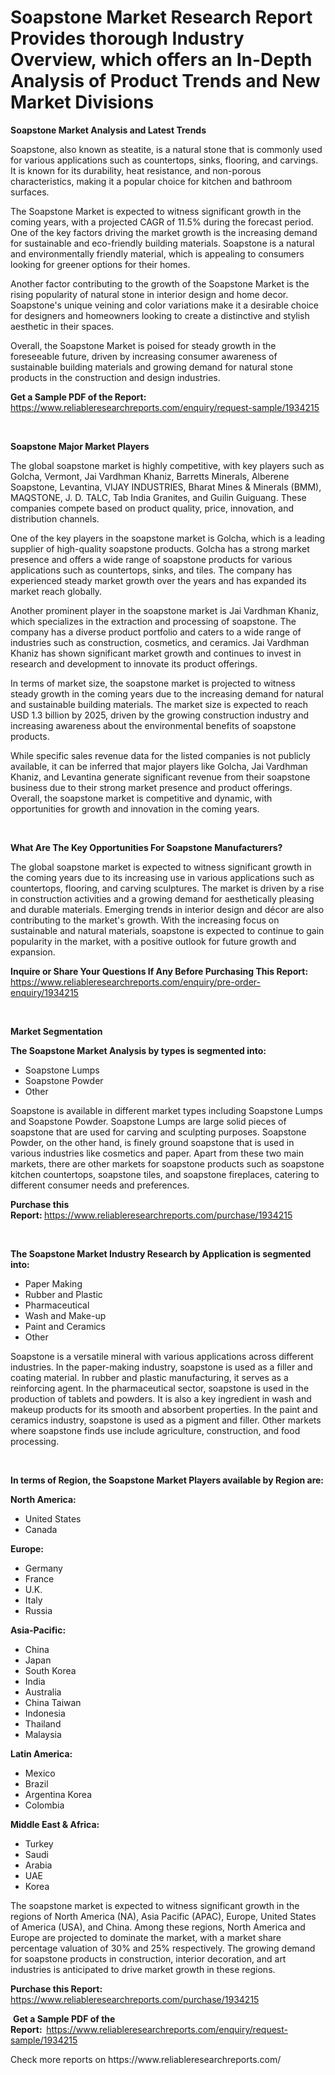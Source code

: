 <p><h1>Soapstone Market Research Report Provides thorough Industry Overview, which offers an In-Depth Analysis of Product Trends and New Market Divisions</h1></p><p><strong>Soapstone Market Analysis and Latest Trends</strong></p>
<p><p>Soapstone, also known as steatite, is a natural stone that is commonly used for various applications such as countertops, sinks, flooring, and carvings. It is known for its durability, heat resistance, and non-porous characteristics, making it a popular choice for kitchen and bathroom surfaces.</p><p>The Soapstone Market is expected to witness significant growth in the coming years, with a projected CAGR of 11.5% during the forecast period. One of the key factors driving the market growth is the increasing demand for sustainable and eco-friendly building materials. Soapstone is a natural and environmentally friendly material, which is appealing to consumers looking for greener options for their homes.</p><p>Another factor contributing to the growth of the Soapstone Market is the rising popularity of natural stone in interior design and home decor. Soapstone's unique veining and color variations make it a desirable choice for designers and homeowners looking to create a distinctive and stylish aesthetic in their spaces.</p><p>Overall, the Soapstone Market is poised for steady growth in the foreseeable future, driven by increasing consumer awareness of sustainable building materials and growing demand for natural stone products in the construction and design industries.</p></p>
<p><strong>Get a Sample PDF of the Report:&nbsp;</strong> <a href="https://www.reliableresearchreports.com/enquiry/request-sample/1934215">https://www.reliableresearchreports.com/enquiry/request-sample/1934215</a></p>
<p>&nbsp;</p>
<p><strong>Soapstone Major Market Players</strong></p>
<p><p>The global soapstone market is highly competitive, with key players such as Golcha, Vermont, Jai Vardhman Khaniz, Barretts Minerals, Alberene Soapstone, Levantina, VIJAY INDUSTRIES, Bharat Mines & Minerals (BMM), MAQSTONE, J. D. TALC, Tab India Granites, and Guilin Guiguang. These companies compete based on product quality, price, innovation, and distribution channels.</p><p>One of the key players in the soapstone market is Golcha, which is a leading supplier of high-quality soapstone products. Golcha has a strong market presence and offers a wide range of soapstone products for various applications such as countertops, sinks, and tiles. The company has experienced steady market growth over the years and has expanded its market reach globally.</p><p>Another prominent player in the soapstone market is Jai Vardhman Khaniz, which specializes in the extraction and processing of soapstone. The company has a diverse product portfolio and caters to a wide range of industries such as construction, cosmetics, and ceramics. Jai Vardhman Khaniz has shown significant market growth and continues to invest in research and development to innovate its product offerings.</p><p>In terms of market size, the soapstone market is projected to witness steady growth in the coming years due to the increasing demand for natural and sustainable building materials. The market size is expected to reach USD 1.3 billion by 2025, driven by the growing construction industry and increasing awareness about the environmental benefits of soapstone products.</p><p>While specific sales revenue data for the listed companies is not publicly available, it can be inferred that major players like Golcha, Jai Vardhman Khaniz, and Levantina generate significant revenue from their soapstone business due to their strong market presence and product offerings. Overall, the soapstone market is competitive and dynamic, with opportunities for growth and innovation in the coming years.</p></p>
<p>&nbsp;</p>
<p><strong>What Are The Key Opportunities For Soapstone Manufacturers?</strong></p>
<p><p>The global soapstone market is expected to witness significant growth in the coming years due to its increasing use in various applications such as countertops, flooring, and carving sculptures. The market is driven by a rise in construction activities and a growing demand for aesthetically pleasing and durable materials. Emerging trends in interior design and décor are also contributing to the market's growth. With the increasing focus on sustainable and natural materials, soapstone is expected to continue to gain popularity in the market, with a positive outlook for future growth and expansion.</p></p>
<p><strong>Inquire or Share Your Questions If Any Before Purchasing This Report:</strong> <a href="https://www.reliableresearchreports.com/enquiry/pre-order-enquiry/1934215">https://www.reliableresearchreports.com/enquiry/pre-order-enquiry/1934215</a></p>
<p>&nbsp;</p>
<p><strong>Market Segmentation</strong></p>
<p><strong>The Soapstone Market Analysis by types is segmented into:</strong></p>
<p><ul><li>Soapstone Lumps</li><li>Soapstone Powder</li><li>Other</li></ul></p>
<p><p>Soapstone is available in different market types including Soapstone Lumps and Soapstone Powder. Soapstone Lumps are large solid pieces of soapstone that are used for carving and sculpting purposes. Soapstone Powder, on the other hand, is finely ground soapstone that is used in various industries like cosmetics and paper. Apart from these two main markets, there are other markets for soapstone products such as soapstone kitchen countertops, soapstone tiles, and soapstone fireplaces, catering to different consumer needs and preferences.</p></p>
<p><strong>Purchase this Report:&nbsp;</strong><a href="https://www.reliableresearchreports.com/purchase/1934215">https://www.reliableresearchreports.com/purchase/1934215</a></p>
<p>&nbsp;</p>
<p><strong>The Soapstone Market Industry Research by Application is segmented into:</strong></p>
<p><ul><li>Paper Making</li><li>Rubber and Plastic</li><li>Pharmaceutical</li><li>Wash and Make-up</li><li>Paint and Ceramics</li><li>Other</li></ul></p>
<p><p>Soapstone is a versatile mineral with various applications across different industries. In the paper-making industry, soapstone is used as a filler and coating material. In rubber and plastic manufacturing, it serves as a reinforcing agent. In the pharmaceutical sector, soapstone is used in the production of tablets and powders. It is also a key ingredient in wash and makeup products for its smooth and absorbent properties. In the paint and ceramics industry, soapstone is used as a pigment and filler. Other markets where soapstone finds use include agriculture, construction, and food processing.</p></p>
<p>&nbsp;</p>
<p><strong>In terms of Region, the Soapstone Market Players available by Region are:</strong></p>
<p>
    <p> <strong> North America: </strong>
        <ul>
            <li>United States</li>
            <li>Canada</li>
        </ul>
        </p> 
    <p> <strong> Europe: </strong>
        <ul>
            <li>Germany</li>
            <li>France</li>
            <li>U.K.</li>
            <li>Italy</li>
            <li>Russia</li>
        </ul>
        </p> 
    <p> <strong> Asia-Pacific: </strong>
        <ul>
            <li>China</li>
            <li>Japan</li>
            <li>South Korea</li>
            <li>India</li>
            <li>Australia</li>
            <li>China Taiwan</li>
            <li>Indonesia</li>
            <li>Thailand</li>
            <li>Malaysia</li>
        </ul>
        </p> 
    <p> <strong> Latin America: </strong>
        <ul>
            <li>Mexico</li>
            <li>Brazil</li>
            <li>Argentina Korea</li>
            <li>Colombia</li>
        </ul>
        </p> 
    <p> <strong> Middle East & Africa: </strong>
        <ul>
            <li>Turkey</li>
            <li>Saudi</li>
            <li>Arabia</li>
            <li>UAE</li>
            <li>Korea</li>
        </ul>
    </p>
    </p>
<p><p>The soapstone market is expected to witness significant growth in the regions of North America (NA), Asia Pacific (APAC), Europe, United States of America (USA), and China. Among these regions, North America and Europe are projected to dominate the market, with a market share percentage valuation of 30% and 25% respectively. The growing demand for soapstone products in construction, interior decoration, and art industries is anticipated to drive market growth in these regions.</p></p>
<p><strong>Purchase this Report: </strong><a href="https://www.reliableresearchreports.com/purchase/1934215">https://www.reliableresearchreports.com/purchase/1934215</a></p>
<p>&nbsp;<strong>Get a Sample PDF of the Report:&nbsp;&nbsp;</strong><a href="https://www.reliableresearchreports.com/enquiry/request-sample/1934215">https://www.reliableresearchreports.com/enquiry/request-sample/1934215</a></p>
<p><strong></strong></p>
<p>Check more reports on https://www.reliableresearchreports.com/</p>